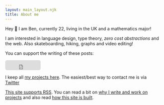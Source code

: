 ```yaml
---
layout: main_layout.njk
title: About me
---
```


Hey 👋 I am Ben, currently 22, living in the UK and a mathematics major!

I am interested in language design, type theory, *zero cost abstractions* and the web. Also skateboarding, hiking, graphs and video editing!

You can support the writing of these posts:

<iframe src="https://github.com/sponsors/kaleidawave/button" title="Sponsor kaleidawave" height="32" width="114" style="border: 0; border-radius: 6px;"></iframe>

I keep all [my projects here](https://github.com/kaleidawave). The easiest/best way to contact me is via [Twitter](https://twitter.com/kaleidawave)

[This site supports RSS](https://kaleidawave.github.io/feed.xml). You can read a bit on [why I write and work on projects](/background) and also read [how this site is built](/architecture).
